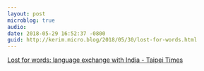 ```yaml
---
layout: post
microblog: true
audio: 
date: 2018-05-29 16:52:37 -0800
guid: http://kerim.micro.blog/2018/05/30/lost-for-words.html
---
```

[Lost for words: language exchange with India - Taipei Times](http://www.taipeitimes.com/News/feat/archives/2018/05/29/2003693907)
